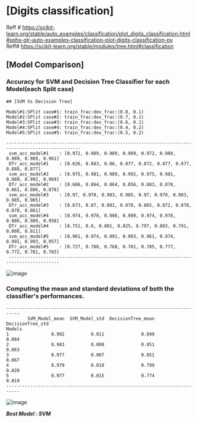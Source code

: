 # [Digits classification]

Reff # https://scikit-learn.org/stable/auto_examples/classification/plot_digits_classification.html#sphx-glr-auto-examples-classification-plot-digits-classification-py  
Reff# https://scikit-learn.org/stable/modules/tree.html#classification

## [Model Comparison]
### Accuracy for SVM and Decision Tree Classifier for each Model(each Split case)

```
## [SVM Vs Decision Tree]

Model#1:SPlit case#1: train_frac:dev_frac:(0.8, 0.1)  
Model#2:SPlit case#2: train_frac:dev_frac:(0.7, 0.1)  
Model#3:SPlit case#3: train_frac:dev_frac:(0.6, 0.1)  
Model#4:SPlit case#4: train_frac:dev_frac:(0.4, 0.2)  
Model#5:SPlit case#5: train_frac:dev_frac:(0.5, 0.2)  

--------------------------------------------------------------------------------------------------
 svm_acc_model#1    : [0.972, 0.989, 0.989, 0.989, 0.972, 0.989, 0.989, 0.989, 0.961]
 DTr_acc_model#1    : [0.626, 0.883, 0.86, 0.877, 0.872, 0.877, 0.877, 0.888, 0.877]
 svm_acc_model#2    : [0.975, 0.981, 0.989, 0.992, 0.975, 0.981, 0.989, 0.992, 0.969]
 DTr_acc_model#2    : [0.686, 0.864, 0.864, 0.856, 0.883, 0.878, 0.861, 0.886, 0.878]
 svm_acc_model#3    : [0.97, 0.978, 0.983, 0.985, 0.97, 0.978, 0.983, 0.985, 0.965]
 DTr_acc_model#3    : [0.673, 0.87, 0.881, 0.878, 0.865, 0.872, 0.878, 0.878, 0.861]
 svm_acc_model#4    : [0.974, 0.978, 0.986, 0.989, 0.974, 0.978, 0.986, 0.989, 0.958]
 DTr_acc_model#4    : [0.751, 0.8, 0.801, 0.825, 0.797, 0.803, 0.791, 0.808, 0.811]
 svm_acc_model#5    : [0.961, 0.974, 0.991, 0.993, 0.961, 0.974, 0.991, 0.993, 0.957]
 DTr_acc_model#5    : [0.727, 0.788, 0.768, 0.781, 0.785, 0.777, 0.772, 0.781, 0.783]
 -----------------------------------------------------------------------------------------
```
![image](https://user-images.githubusercontent.com/89742374/198873873-eefa8490-7d23-4752-a824-44c93a296ab5.png)

### Computing the mean and standard deviations of both the classifier's performances.

```
---------------------------------------------------------------------------
        SVM_Model_mean  SVM_Model_std  DecisionTree_mean  DecisionTree_std
Models
1                0.982          0.011              0.849             0.084
2                0.983          0.008              0.851             0.063
3                0.977          0.007              0.851             0.067
4                0.979          0.010              0.799             0.020
5                0.977          0.015              0.774             0.019
---------------------------------------------------------------------------
```

![image](https://user-images.githubusercontent.com/89742374/198873883-97e261e6-972b-47e7-84f3-39f5d9cef40c.png)


***Best Model : SVM***  
